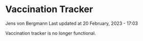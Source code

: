 Vaccination Tracker
================
Jens von Bergmann
Last updated at 20 February, 2023 - 17:03

Vaccination tracker is no longer functional.
